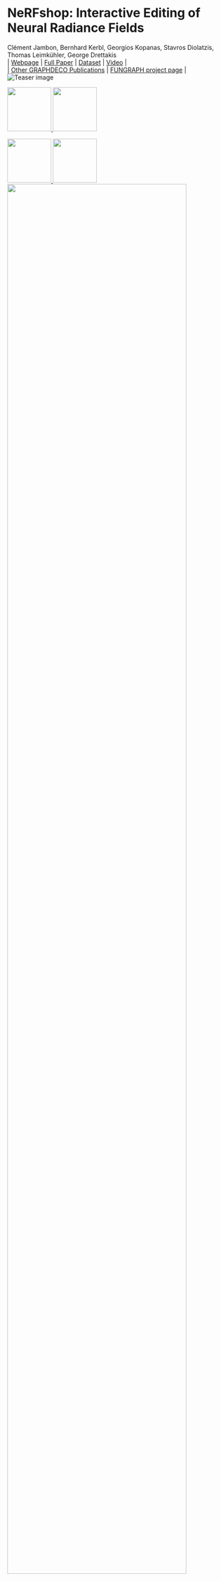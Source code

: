 # NeRFshop: Interactive Editing of Neural Radiance Fields
Clément Jambon, Bernhard Kerbl, Georgios Kopanas, Stavros Diolatzis, Thomas Leimkühler, George Drettakis <br>
| [Webpage](https://repo-sam.inria.fr/fungraph/nerfshop/) | [Full Paper](http://www-sop.inria.fr/reves/Basilic/2023/JKKDLD23/nerfshop.pdf) | [Dataset](https://repo-sam.inria.fr/fungraph/nerfshop/dataset.zip) | [Video](https://youtu.be/HC56Zwui1bY) | <br>
| [Other GRAPHDECO Publications](http://www-sop.inria.fr/reves/publis/gdindex.php) | [FUNGRAPH project page](https://fungraph.inria.fr) | <br>
![Teaser image](docs/assets_tutorial/teaser.gif)

<a href="https://www.inria.fr/"><img height="100" src="docs/assets_inst/logo_inria.png"> </a>
<a href="https://www.polytechnique.edu/"><img height="100" src="docs/assets_inst/logo_x.png"> </a>

<a href="https://univ-cotedazur.eu/"><img height="100" src="docs/assets_inst/logo_uca.png"> </a>
<a href="https://www.mpi-inf.mpg.de"><img height="100" src="docs/assets_inst/logo_mpi.png"> </a>
<a href="https://team.inria.fr/graphdeco/"> <img style="width:90%; padding-right: 15px;" src="docs/assets_inst/logo_graphdeco.png"></a>

Abstract: *Neural Radiance Fields (NeRFs) have revolutionized novel view synthesis for captured scenes, with recent methods allowing interactive free-viewpoint navigation and fast training for scene reconstruction. However, the implicit representations used by these methods — often including neural networks and complex encodings — make them difficult to edit. Some initial methods have been proposed, but they suffer from limited editing capabilities and/or from a lack of interactivity, and are thus unsuitable for interactive editing of captured scenes. We tackle both limitations and introduce NeRFshop, a novel end-to-end method that allows users to interactively select and deform objects through cage-based transformations. NeRFshop provides fine scribble-based user control for the selection of regions or objects to edit, semi-automatic cage creation, and interactive volumetric manipulation of scene content thanks to our GPU-friendly two-level interpolation scheme. Further, we introduce a preliminary approach that reduces potential resulting artifacts of these transformations with a volumetric membrane interpolation technique inspired by Poisson image editing and provide a process that "distills" the edits into a standalone NeRF representation.*

## Funding

This research was funded by the ERC Advanced grant FUNGRAPH No 788065 http://fungraph.inria.fr. The authors are grateful to the OPAL infrastructure from Université Côte d’Azur for providing resources and support. The authors would also like to thank Adobe for their generous research and software donations.

<section class="section" id="BibTeX">
  <div class="container is-max-desktop content">
    <h2 class="title">BibTeX</h2>
    <pre><code>@Article{NeRFshop23,
  author       = {Jambon, Cl\'ement and Kerbl, Bernhard and Kopanas, Georgios and Diolatzis, Stavros and Leimk{\"u}hler, Thomas and Drettakis, George},
  title        = {NeRFshop: Interactive Editing of Neural Radiance Fields},
  journal      = {Proceedings of the ACM on Computer Graphics and Interactive Techniques},
  number       = {1},
  volume       = {6},
  month        = {May},
  year         = {2023},
  url          = {https://repo-sam.inria.fr/fungraph/nerfshop/}
}</code></pre>
  </div>
</section>

## Installation

### Pre-built Binaries for Windows

For windows, if you have a graphics card in the RTX 2000 or RTX 3000 & 4000 series, you can download the following binaries and execute the `.exe` file corresponding to your device: 
* [RTX 2000 or RTX 3000 & 4000 series](https://repo-sam.inria.fr/fungraph/nerfshop/binaries-rtx-2000-3000-4000.zip)

### Building Requirements

- An __NVIDIA GPU__; tensor cores increase performance when available. All shown results come from an RTX 3090.
- A __C++14__ capable compiler. The following choices are recommended and have been tested:
  - __Windows:__ Visual Studio 2019 or 2022
  - __Linux:__ GCC/G++ 8 or higher
- A recent version of __[CUDA](https://developer.nvidia.com/cuda-toolkit)__. The following choices are recommended and have been tested:
  - __Windows:__ CUDA 11.5 or higher
  - __Linux:__ CUDA 10.2 or higher
- __[CMake](https://cmake.org/) v3.21 or higher__.
- __(optional) [Python](https://www.python.org/) 3.7 or higher__ for interactive bindings. Also, run `pip install -r requirements.txt`.
- __(optional) [Vulkan SDK](https://vulkan.lunarg.com/)__ for DLSS support.

If you are using Debian based Linux distribution, install the following packages
```sh
sudo apt-get install build-essential git python3-dev python3-pip libopenexr-dev libxi-dev \
                     libglfw3-dev libglew-dev libomp-dev libxinerama-dev libxcursor-dev \
                     xorg-dev libeigen3-dev
```

### Building

First clone the repo, e.g., via git command line with:
```sh
git clone --recursive <link to repository>
```

Then, build with CMake, e.g., via command line:

```sh
cd nerfshop
cmake . -B build
```

If you used CMake to build a solution for your C++ IDE, you may continue by building from inside it (e.g., Microsoft Visual Studio). 
We recommend building RelWithDebInfo as default. Alternatively, you can build a desired configuration (e.g., Release or RelWithDebInfo) directly via command line:
 
```sh
cmake --build build --config RelWithDebInfo -j
```

Run nerfshop from (or ensure that the working directory of the executable is) the cloned repository root.

### Notes on Linux

If CUDA is not on your PATH, you can modify `~/.bashrc` or `~/.zshrc` (or any other shell configuration with) by adding the following lines:
```sh
export PATH="/usr/local/cuda-XX.X/bin:$PATH"
export LD_LIBRARY_PATH="/usr/local/cuda-XX.X/lib64:$LD_LIBRARY_PATH"
```
where `XX.X` stands for your CUDA version (e.g., 11.4).

## Scene loading

As NeRFshop was built directly on top [Instant-NGP](https://nvlabs.github.io/instant-ngp/), pre-processing and loading scenes is done in a similar fashion to the original implementation. Please refer to the corresponding [documentation](https://github.com/NVlabs/instant-ngp/blob/master/docs/nerf_dataset_tips.md#tips-for-training-nerf-models-with-instant-neural-graphics-primitives).

For example, you can start our *statues* scene with:
```sh
./build/nerfshop --scene data/nerfshop_scenes/statues/transforms.json
```

Additionally, if there is a snapshot available, you can load it with:
```sh
./build/nerfshop --scene data/nerfshop_scenes/statues/transforms.json --snapshot data/nerfshop_scenes/statues/base.msgpack
```

**NOTE:** NeRFshop only supports scenes with `aabb_scale`s (as defined [here](https://github.com/NVlabs/instant-ngp/blob/master/docs/nerf_dataset_tips.md#existing-datasets)) ranging from **1 to 16** for now.

## Editing scenes

### Overview
NeRFshop relies on a simple and intuitive workflow made of the successive steps (detailed individually in the following paragraphs):
* [Scribble-based selection](#scribble-based-selection)
* [Region growing](#region-growing)
* [Cage-based deformation](#cage-based-deformation)
* *(Optional)* [Membrane interpolation correction](#optional-membrane-interpolation-correction)
* *(Optional)* [Export via distillation](#optional-export-via-distillation)

Editing is based on composable operators. To instantiate a cage-based operator, push the `Cage` button in the *Editing Window*. An expandable tab should then appear below.

<img src="docs/assets_tutorial/add_cage.gif" height="300"/>

### Scribble-based selection

To select an object keep key `b` pressed down and paint the screen-space region of the object that you wish to capture. Once you're done, push the `PROJECT` to project you're selection on the object in 3D.

<img src="docs/assets_tutorial/select_and_project.gif" height="500"/>

### Region growing

Once your selection has been projected, **region growing** (a.k.a. flood feeling) can be performed using the button `GROW REGION`.

You can adjust the number of growing steps for each iteration using the `Growing steps` slider. Note that for now, there is no way to revert a growing iteration. However, you can prune the selection at any time by:
* either keeping `Shift` pressed and capturing points with a rectangle or keeping `Ctrl` pressed and painting the points that you want to select
* removing your current selection by pressing `Delete`
* you can clear you current selection with `Alt`

<img src="docs/assets_tutorial/grow_region.gif" height="500"/>

### Cage-based deformation

When you are statisfied with your current 3D selection, you can run our automatic cage-building algorithm by pushing `COMPUTE PROXY`.

<img src="docs/assets_tutorial/compute_proxy.gif" height="500"/>

If you wish more control on the cage after it is built, you can tick the `Cage refinement` option, push `EXTRACT CAGE`, edit the resulting cage (similarly to a standard cage-based deformation as described below) and finally hit `COMPUTE PROXY` to derive the final cage.

Once the cage is built, you can manipulate it by:
* SELECTION: either keep `Shift` pressed and capture points with a rectangle or keep `Ctrl` pressed and paint the points that you want to select (the size of the brush can be changed with the mouse wheel). At any time, you can clear your selection with `Alt`
* MANIPULATION: if at least one vertex is selected, a *gizmo* should appear. You can use it to transform your selection.

<img src="docs/assets_tutorial/manipulate_cage.gif" height="500"/>

Supported transformations are translation, rotation and scaling:

<img src="docs/assets_tutorial/transformation_tick.png"/>

Once you are satisfied with your edit, you can visualize the final result by hiding the cage (set the "Operator Visualisation" mode as "Off") and the gizmo (by deselecting all points with "Alt"). Note that if it you have completed all your edits, you can export a standalone NeRF via distillation as described [here](#optional-export-via-distillation).

### *(Optional)* Membrane interpolation correction

In real scenes, artifacts can be carried with the cage when trying to insert a displaced object at a novel location. To mitigate the phenomenon, we propose a *Membrane Interpolation Correction*. To turn it on, make sure you have a valid cage and tick `Apply Membrane Correction`. You can adjust the strength of the correction with the auxiliary slider.

<img src="docs/assets_tutorial/membrane_correction.gif" height="500"/>

### *(Optional)* Distill and Export

Like with image or 3D geometry editing tools, we offer the possibility to export your edited scene into a standalone NeRF format, namely the format supported by the modern implementation of Instant-NGP (`.ingp`). Once you are happy with your edits, you can click the `Distill` button at the bottom of the Editing window. This will start NeRF training again, but the training will respect the operators you placed. You can stop training when the quality is sufficient for your needs. To save your distilled NeRF so it can be loaded by Instant-NGP-based applications, click the `Save` button in the `Snapshot` section of the main window.

This feature is in alpha and has known limitations. Distilling does not (yet) account for membrane interpolation correction. Distilling destructive edits will cause artifacts: a destructive edit is when an object A is moved or deformed such that it (partially) overlaps with another object B, and thus B is (partially) destroyed/overwritten. However, it is possible to first move B out of the way (to some empty space) and then move A to where B used to be. After distilling, you might then make object B vanish (see below). 

### Removing elements

We also provide you with the possibility of removing objects (e.g. floaters). To do so, follow the worklow described above resulting in a proxy that satisfies your needs and hit the `Vanish!` button.

<img src="docs/assets_tutorial/remove_floater.gif" height="500"/>

For floaters, you may need a more aggressive *Projection Threshold*. This can be achieved with the dedicated slider as shown below:

<img src="docs/assets_tutorial/projection_threshold.gif"/>

Please note that distilling will NOT consider vanished objects! If you need to both deform and remove objects and want to save the result in .ingp format, the suggested workflow is as follows:

1. Train
2. Edit
3. Distill
4. Vanish
5. Save

### Using multiple edits

NeRFshop supports multiple and composable edits. To do so, simply add new operators as specified earlier. In order to control the active operator, use the dedicated slider. 

<img src="docs/assets_tutorial/multiple_operators.gif" height="500"/>


## Guidelines
* As NeRFshop leverages the occupancy grid introduced by Instant-NGP in order to prune samples along rays, it continually updates the latter as you perform edits. This might result in floating artifacts . To remove them, please press `Clean Empty Space`.
* As Instant-NGP usually struggles with unbounded scenes, we recommend using larger `aabb_scale`.
* NeRFshop can be more demanding in terms of memory compared to Instant-NGP due to its additional rendering routines and datastructures. As a consequence, if you experience any *OUT OF MEMORY*, try to run the pipeline at a small resolution with for example
```sh
./build/nerfshop --scene [SCENE] --height 720 --width 1280
```

## Additional notes
* You can easily change the visualization mode of the current operator (to completely rid of the cage, for example) by using the dedicated selector:

<img src="docs/assets_tutorial/visualization_mode.gif"/>

* Simpler edits can be performed using the `Affine Duplication` operator.
* The shortcuts and controls are unchanged (please refer to the [original documentation](https://github.com/NVlabs/instant-ngp#keyboard-shortcuts-and-recommended-controls))

Below, we provide the original README for Instant-NGP as per the version that NeRFshop is based on.

# Instant Neural Graphics Primitives ![](https://github.com/NVlabs/instant-ngp/workflows/CI/badge.svg)

<img src="docs/assets_readme/fox.gif" height="342"/> <img src="docs/assets_readme/robot5.gif" height="342"/>

Ever wanted to train a NeRF model of a fox in under 5 seconds? Or fly around a scene captured from photos of a factory robot? Of course you have!

Here you will find an implementation of four __neural graphics primitives__, being neural radiance fields (NeRF), signed distance functions (SDFs), neural images, and neural volumes.
In each case, we train and render a MLP with multiresolution hash input encoding using the [tiny-cuda-nn](https://github.com/NVlabs/tiny-cuda-nn) framework.

> __Instant Neural Graphics Primitives with a Multiresolution Hash Encoding__  
> [Thomas Müller](https://tom94.net), [Alex Evans](https://research.nvidia.com/person/alex-evans), [Christoph Schied](https://research.nvidia.com/person/christoph-schied), [Alexander Keller](https://research.nvidia.com/person/alex-keller)  
> _ACM Transactions on Graphics (__SIGGRAPH__), July 2022_  
> __[Project page](https://nvlabs.github.io/instant-ngp)&nbsp;/ [Paper](https://nvlabs.github.io/instant-ngp/assets/mueller2022instant.pdf)&nbsp;/ [Video](https://nvlabs.github.io/instant-ngp/assets/mueller2022instant.mp4)&nbsp;/ [BibTeX](https://nvlabs.github.io/instant-ngp/assets/mueller2022instant.bib)__

For business inquiries, please visit our website and submit the form: [NVIDIA Research Licensing](https://www.nvidia.com/en-us/research/inquiries/)


## Requirements

- An __NVIDIA GPU__; tensor cores increase performance when available. All shown results come from an RTX 3090.
- A __C++14__ capable compiler. The following choices are recommended and have been tested:
  - __Windows:__ Visual Studio 2019 or 2022
  - __Linux:__ GCC/G++ 8 or higher
- A recent version of __[CUDA](https://developer.nvidia.com/cuda-toolkit)__. The following choices are recommended and have been tested:
  - __Windows:__ CUDA 11.5 or higher
  - __Linux:__ CUDA 10.2 or higher
- __[CMake](https://cmake.org/) v3.21 or higher__.
- __(optional) [Python](https://www.python.org/) 3.7 or higher__ for interactive bindings. Also, run `pip install -r requirements.txt`.
- __(optional) [Vulkan SDK](https://vulkan.lunarg.com/)__ for DLSS support.


If you are using Debian based Linux distribution, install the following packages
```sh
sudo apt-get install build-essential git python3-dev python3-pip libopenexr-dev libxi-dev \
                     libglfw3-dev libglew-dev libomp-dev libxinerama-dev libxcursor-dev
```

Alternatively, if you are using Arch or Arch derivatives, install the following packages
```sh
sudo pacman -S base-devel cmake openexr libxi glfw openmp libxinerama libxcursor
```

We also recommend installing [CUDA](https://developer.nvidia.com/cuda-toolkit) and [OptiX](https://developer.nvidia.com/optix) in `/usr/local/` and adding the CUDA installation to your PATH.

For example, if you have CUDA 11.4, add the following to your `~/.bashrc`
```sh
export PATH="/usr/local/cuda-11.4/bin:$PATH"
export LD_LIBRARY_PATH="/usr/local/cuda-11.4/lib64:$LD_LIBRARY_PATH"
```

For Arch and derivatives,
```sh
sudo pacman -S cuda
```


## Compilation (Windows & Linux)

Begin by cloning this repository and all its submodules using the following command:
```sh
$ git clone --recursive https://github.com/nvlabs/instant-ngp
$ cd instant-ngp
```

Then, use CMake to build the project: (on Windows, this must be in a [developer command prompt](https://docs.microsoft.com/en-us/cpp/build/building-on-the-command-line?view=msvc-160#developer_command_prompt))
```sh
instant-ngp$ cmake . -B build
instant-ngp$ cmake --build build --config RelWithDebInfo -j 16
```

If the build fails, please consult [this list of possible fixes](https://github.com/NVlabs/instant-ngp#troubleshooting-compile-errors) before opening an issue.

If the build succeeds, you can now run the code via the `build/testbed` executable or the `scripts/run.py` script described below.

If automatic GPU architecture detection fails, (as can happen if you have multiple GPUs installed), set the `TCNN_CUDA_ARCHITECTURES` enivonment variable for the GPU you would like to use. The following table lists the values for common GPUs. If your GPU is not listed, consult [this exhaustive list](https://developer.nvidia.com/cuda-gpus).

| RTX 30X0 | A100 | RTX 20X0 | TITAN V / V100 | GTX 10X0 / TITAN Xp | GTX 9X0 | K80 |
|----------|------|----------|----------------|---------------------|---------|-----|
|       86 |   80 |       75 |             70 |                  61 |      52 |  37 |



## Interactive training and rendering

<img src="docs/assets_readme/testbed.png" width="100%"/>

This codebase comes with an interactive testbed that includes many features beyond our academic publication:
- Additional training features, such as extrinsics and intrinsics optimization.
- Marching cubes for `NeRF->Mesh` and `SDF->Mesh` conversion.
- A spline-based camera path editor to create videos.
- Debug visualizations of the activations of every neuron input and output.
- And many more task-specific settings.
- See also our [one minute demonstration video of the tool](https://nvlabs.github.io/instant-ngp/assets/mueller2022instant.mp4).



### NeRF fox

One test scene is provided in this repository, using a small number of frames from a casually captured phone video:

```sh
instant-ngp$ ./build/testbed --scene data/nerf/fox
```

<img src="docs/assets_readme/fox.png"/>

Alternatively, download any NeRF-compatible scene (e.g. from the [NeRF authors' drive](https://drive.google.com/drive/folders/1JDdLGDruGNXWnM1eqY1FNL9PlStjaKWi), the [SILVR dataset](https://github.com/IDLabMedia/large-lightfields-dataset), or the [DroneDeploy dataset](https://github.com/nickponline/dd-nerf-dataset)).
Now you can run:

```sh
instant-ngp$ ./build/testbed --scene data/nerf_synthetic/lego/transforms_train.json
```

**[To prepare your own dataset for use with our NeRF implementation, click here.](docs/nerf_dataset_tips.md)**

### SDF armadillo

```sh
instant-ngp$ ./build/testbed --scene data/sdf/armadillo.obj
```

<img src="docs/assets_readme/armadillo.png"/>

### Image of Einstein

```sh
instant-ngp$ ./build/testbed --scene data/image/albert.exr
```

<img src="docs/assets_readme/albert.png"/>

To reproduce the gigapixel results, download, for example, [the Tokyo image](https://www.flickr.com/photos/trevor_dobson_inefekt69/29314390837) and convert it to `.bin` using the `scripts/convert_image.py` script. This custom format improves compatibility and loading speed when resolution is high. Now you can run:

```sh
instant-ngp$ ./build/testbed --scene data/image/tokyo.bin
```


### Volume renderer

Download the [nanovdb volume for the Disney cloud](https://drive.google.com/drive/folders/1SuycSAOSG64k2KLV7oWgyNWyCvZAkafK?usp=sharing), which is derived [from here](https://disneyanimation.com/data-sets/?drawer=/resources/clouds/) ([CC BY-SA 3.0](https://media.disneyanimation.com/uploads/production/data_set_asset/6/asset/License_Cloud.pdf)).

```sh
instant-ngp$ ./build/testbed --mode volume --scene data/volume/wdas_cloud_quarter.nvdb
```
<img src="docs/assets_readme/cloud.png"/>


## Python bindings

### DEPRECATED
To conduct controlled experiments in an automated fashion, all features from the interactive testbed (and more!) have Python bindings that can be easily instrumented.
For an example of how the `./build/testbed` application can be implemented and extended from within Python, see `./scripts/run.py`, which supports a superset of the command line arguments that `./build/testbed` does.

If you'd rather build new models from the hash encoding and fast neural networks, consider the [__tiny-cuda-nn__'s PyTorch extension](https://github.com/nvlabs/tiny-cuda-nn#pytorch-extension).

Happy hacking!

### New bindings
Before compiliing the new bindings, make sure you're running python with *pytorch* (>=1.10.0) installed, then:
```sh
instant-ngp$ python setup.py install
```

## Frequently asked questions (FAQ)

__Q:__ How can I run __instant-ngp__ in headless mode?

__A:__ Use `./build/testbed --no-gui` or `python scripts/run.py`. You can also compile without GUI via `cmake -DNGP_BUILD_WITH_GUI=off ...`

##
__Q:__ Does this codebase run on [Google Colab](https://colab.research.google.com/)?

__A:__ Yes. See [this example](https://colab.research.google.com/drive/10TgQ4gyVejlHiinrmm5XOvQQmgVziK3i?usp=sharing) by user [@myagues](https://github.com/NVlabs/instant-ngp/issues/6#issuecomment-1016397579). Caveat: this codebase requires large amounts of GPU RAM and might not fit on your assigned GPU. It will also run slower on older GPUs.

##
__Q:__ Is there a [Docker container](https://www.docker.com/)?

__A:__ Yes. We bundle a [Visual Studio Code development container](https://code.visualstudio.com/docs/remote/containers), the `.devcontainer/Dockerfile` of which you can also use stand-alone. 

If you want to run the container without using VSCode:
```
docker-compose -f .devcontainer/docker-compose.yml build instant-ngp
xhost local:root
docker-compose -f .devcontainer/docker-compose.yml run instant-ngp /bin/bash
```
Then run the build commands above as normal.

##
__Q:__ How can I edit and train the underlying hash encoding or neural network on a new task?

__A:__ Use [__tiny-cuda-nn__'s PyTorch extension](https://github.com/nvlabs/tiny-cuda-nn#pytorch-extension).

##
__Q:__ How can I save the trained model and load it again later?

__A:__ Two options:
1. Use the GUI's "Snapshot" section.
2. Use the Python bindings `load_snapshot` / `save_snapshot` (see `scripts/run.py` for example usage).

##
__Q:__ Can this codebase use multiple GPUs at the same time?

__A:__ No. To select a specific GPU to run on, use the [CUDA_VISIBLE_DEVICES](https://stackoverflow.com/questions/39649102/how-do-i-select-which-gpu-to-run-a-job-on) environment variable. To optimize the _compilation_ for that specific GPU use the [TCNN_CUDA_ARCHITECTURES](https://github.com/NVlabs/instant-ngp#compilation-windows--linux) environment variable.

##
__Q:__ What is the coordinate system convention?

__A:__ See [this helpful diagram](https://github.com/NVlabs/instant-ngp/discussions/153?converting=1#discussioncomment-2187652) by user @jc211.

##
__Q:__ The NeRF reconstruction of my custom dataset looks bad; what can I do?

__A:__ There could be multiple issues:
- COLMAP might have been unable to reconstruct camera poses.
- There might have been movement or blur during capture. Don't treat capture as an artistic task; treat it as photogrammetry. You want _\*as little blur as possible\*_ in your dataset (motion, defocus, or otherwise) and all objects must be _\*static\*_ during the entire capture. Bonus points if you are using a wide-angle lens (iPhone wide angle works well), because it covers more space than narrow lenses.
- The dataset parameters (in particular `aabb_scale`) might have been tuned suboptimally. We recommend starting with `aabb_scale=16` and then decreasing it to `8`, `4`, `2`, and `1` until you get optimal quality.
- Carefully read [our NeRF training & dataset tips](https://github.com/NVlabs/instant-ngp/blob/master/docs/nerf_dataset_tips.md).

##
__Q:__ Why are background colors randomized during NeRF training?

__A:__ Transparency in the training data indicates a desire for transparency in the learned model. Using a solid background color, the model can minimize its loss by simply predicting that background color, rather than transparency (zero density). By randomizing the background colors, the model is _forced_ to learn zero density to let the randomized colors "shine through".


##
__Q:__ How to mask away NeRF training pixels (e.g. for dynamic object removal)?

__A:__ For any training image `xyz.*` with dynamic objects, you can provide a `dynamic_mask_xyz.png` in the same folder. This file must be in PNG format, where _non-zero_ pixel values indicate masked-away regions.

## Troubleshooting compile errors

Before investigating further, make sure all submodules are up-to-date and try compiling again.
```sh
instant-ngp$ git submodule sync --recursive
instant-ngp$ git submodule update --init --recursive
```
If __instant-ngp__ still fails to compile, update CUDA as well as your compiler to the latest versions you can install on your system. It is crucial that you update _both_, as newer CUDA versions are not always compatible with earlier compilers and vice versa.
If your problem persists, consult the following table of known issues.

**\*After each step, delete the `build` folder and let CMake regenerate it before trying again.\***

| Problem | Resolution |
|---------|------------|
| __CMake error:__ No CUDA toolset found / CUDA_ARCHITECTURES is empty for target "cmTC_0c70f" | __Windows:__ the Visual Studio CUDA integration was not installed correctly. Follow [these instructions](https://github.com/mitsuba-renderer/mitsuba2/issues/103#issuecomment-618378963) to fix the problem without re-installing CUDA. ([#18](https://github.com/NVlabs/instant-ngp/issues/18)) |
| | __Linux:__ Environment variables for your CUDA installation are probably incorrectly set. You may work around the issue using ```cmake . -B build -DCMAKE_CUDA_COMPILER=/usr/local/cuda-<your cuda version>/bin/nvcc``` ([#28](https://github.com/NVlabs/instant-ngp/issues/28)) |
| __CMake error:__ No known features for CXX compiler "MSVC" | Reinstall Visual Studio & make sure you run CMake from a developer shell. ([#21](https://github.com/NVlabs/instant-ngp/issues/21)) |
| __Compile error:__ A single input file is required for a non-link phase when an outputfile is specified | Ensure there no spaces in the path to __instant-ngp__. Some build systems seem to have trouble with those. ([#39](https://github.com/NVlabs/instant-ngp/issues/39) [#198](https://github.com/NVlabs/instant-ngp/issues/198)) |
| __Compile error:__ undefined references to "cudaGraphExecUpdate" / identifier "cublasSetWorkspace" is undefined | Update your CUDA installation (which is likely 11.0) to 11.3 or higher. ([#34](https://github.com/NVlabs/instant-ngp/issues/34) [#41](https://github.com/NVlabs/instant-ngp/issues/41) [#42](https://github.com/NVlabs/instant-ngp/issues/42)) |
| __Compile error:__ too few arguments in function call | Update submodules with the above two `git` commands. ([#37](https://github.com/NVlabs/instant-ngp/issues/37) [#52](https://github.com/NVlabs/instant-ngp/issues/52)) |
| __Python error:__ No module named 'pyngp' | It is likely that CMake did not detect your Python installation and therefore did not build `pyngp`. Check CMake logs to verify this. If `pyngp` was built in a different folder than `instant-ngp/build`, Python will be unable to detect it and you have to supply the full path to the import statement. ([#43](https://github.com/NVlabs/instant-ngp/issues/43)) |

If you cannot find your problem in the table, please feel free to [open an issue](https://github.com/NVlabs/instant-ngp/issues/new) and ask for help.

## Thanks

Many thanks to [Jonathan Tremblay](https://research.nvidia.com/person/jonathan-tremblay) and [Andrew Tao](https://developer.nvidia.com/blog/author/atao/) for testing early versions of this codebase and to Arman Toorians and Saurabh Jain for the factory robot dataset.
We also thank [Andrew Webb](https://github.com/grey-area) for noticing that one of the prime numbers in the spatial hash was not actually prime; this has been fixed since.

This project makes use of a number of awesome open source libraries, including:
* [tiny-cuda-nn](https://github.com/NVlabs/tiny-cuda-nn) for fast CUDA networks and input encodings
* [tinyexr](https://github.com/syoyo/tinyexr) for EXR format support
* [tinyobjloader](https://github.com/tinyobjloader/tinyobjloader) for OBJ format support
* [stb_image](https://github.com/nothings/stb) for PNG and JPEG support
* [Dear ImGui](https://github.com/ocornut/imgui) an excellent immediate mode GUI library
* [Eigen](https://eigen.tuxfamily.org/index.php?title=Main_Page) a C++ template library for linear algebra
* [pybind11](https://github.com/pybind/pybind11) for seamless C++ / Python interop
* and others! See the `dependencies` folder.

Many thanks to the authors of these brilliant projects!

## License and Citation

```bibtex
@article{mueller2022instant,
    author = {Thomas M\"uller and Alex Evans and Christoph Schied and Alexander Keller},
    title = {Instant Neural Graphics Primitives with a Multiresolution Hash Encoding},
    journal = {ACM Trans. Graph.},
    issue_date = {July 2022},
    volume = {41},
    number = {4},
    month = jul,
    year = {2022},
    pages = {102:1--102:15},
    articleno = {102},
    numpages = {15},
    url = {https://doi.org/10.1145/3528223.3530127},
    doi = {10.1145/3528223.3530127},
    publisher = {ACM},
    address = {New York, NY, USA},
}
```

Copyright © 2022, NVIDIA Corporation. All rights reserved.

This work is made available under the Nvidia Source Code License-NC. Click [here](LICENSE.txt) to view a copy of this license.
